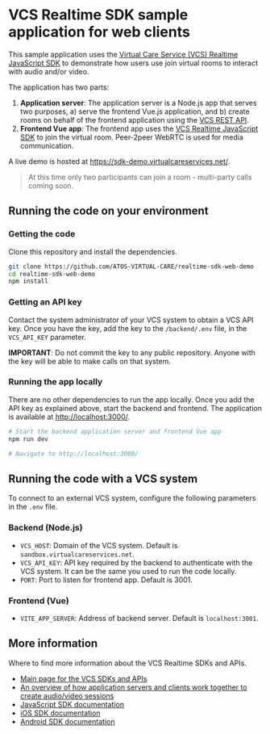 # VCS Realtime SDK sample application for web clients

This sample application uses the [Virtual Care Service (VCS) Realtime JavaScript SDK](https://sdk.virtualcareservices.net/) to demonstrate how users use join virtual rooms to interact with audio and/or video.

The application has two parts:

1. **Application server**: The application server is a Node.js app that serves two purposes, a) serve the frontend Vue.js application, and b) create rooms on behalf of the frontend application using the [VCS REST API](https://sdk.virtualcareservices.net/sdks/rest/).
2. **Frontend Vue app**: The frontend app uses the [VCS Realtime JavaScript SDK](https://sdk.virtualcareservices.net/) to join the virtual room. Peer-2peer WebRTC is used for media communication.

A live demo is hosted at <https://sdk-demo.virtualcareservices.net/>.

> At this time only two participants can join a room - multi-party calls coming soon.

## Running the code on your environment

### Getting the code

Clone this repository and install the dependencies.

```bash
git clone https://github.com/ATOS-VIRTUAL-CARE/realtime-sdk-web-demo
cd realtime-sdk-web-demo
npm install
```

### Getting an API key

Contact the system administrator of your VCS system to obtain a VCS API key. Once you have the key, add the key to the `/backend/.env` file, in the `VCS_API_KEY` parameter.

**IMPORTANT**: Do not commit the key to any public repository. Anyone with the key will be able to make calls on that system.

### Running the app locally

There are no other dependencies to run the app locally. Once you add the API key as explained above, start the backend and frontend. The application is available at <http://localhost:3000/>.

```bash
# Start the backend application server and frontend Vue app
npm run dev

# Navigate to http://localhost:3000/
```

## Running the code with a VCS system

To connect to an external VCS system, configure the following parameters in the `.env` file.

### Backend (Node.js)

- `VCS_HOST`: Domain of the VCS system. Default is `sandbox.virtualcareservices.net`.
- `VCS_API_KEY`: API key required by the backend to authenticate with the VCS system. It can be the same you used to run the code locally.
- `PORT`: Port to listen for frontend app. Default is 3001.

### Frontend (Vue)

- `VITE_APP_SERVER`: Address of backend server. Default is `localhost:3001`.

## More information

Where to find more information about the VCS Realtime SDKs and APIs.

- [Main page for the VCS SDKs and APIs](https://sdk.virtualcareservices.net/)
- [An overview of how application servers and clients work together to create audio/video sessions](https://sdk.virtualcareservices.net/guide/#overview)
- [JavaScript SDK documentation](https://sdk.virtualcareservices.net/sdks/js/)
- [iOS  SDK documentation](https://sdk.virtualcareservices.net/sdks/ios/)
- [Android SDK documentation](https://sdk.virtualcareservices.net/sdks/android/)
